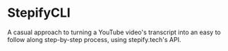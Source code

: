# StepifyCLI
A casual approach to turning a YouTube video's transcript into an easy to follow along step-by-step process, using stepify.tech's API.
